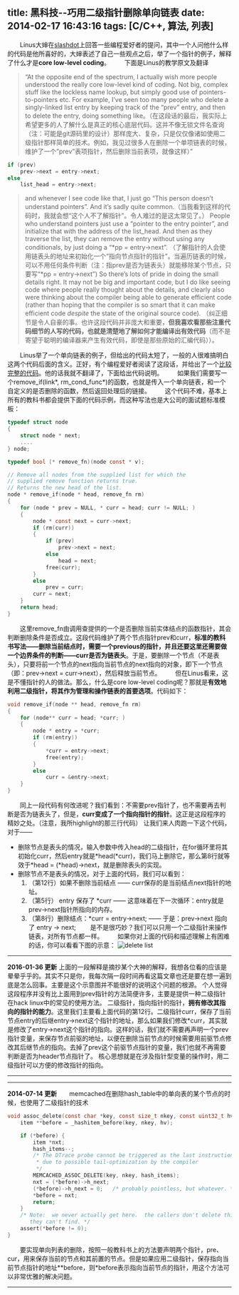 title: 黑科技--巧用二级指针删除单向链表
date: 2014-02-17 16:43:16
tags: [C/C++, 算法, 列表]
---
　　Linus大婶在[slashdot](http://meta.slashdot.org/story/12/10/11/0030249/linus-torvalds-answers-your-questions)上回答一些编程爱好者的提问，其中一个人问他什么样的代码是他所喜好的，大婶表述了自己一些观点之后，举了一个指针的例子，解释了什么才是**core low-level coding**。
　　下面是Linus的教学原文及翻译
>“At the opposite end of the spectrum, I actually wish more people understood the really core low-level kind of coding. Not big, complex stuff like the lockless name lookup, but simply good use of pointers-to-pointers etc. For example, I’ve seen too many people who delete a singly-linked list entry by keeping track of the “prev” entry, and then to delete the entry, doing something like。（在这段话的最后，我实际上希望更多的人了解什么是真正的核心底层代码。这并不像无锁文件名查询（注：可能是git源码里的设计）那样庞大、复杂，只是仅仅像诸如使用二级指针那样简单的技术。例如，我见过很多人在删除一个单项链表的时候，维护了一个”prev”表项指针，然后删除当前表项，就像这样）”
```C
if (prev)
    prev->next = entry->next;
else
    list_head = entry->next;
```
>and whenever I see code like that, I just go “This person doesn’t understand pointers”. And it’s sadly quite common.（当我看到这样的代码时，我就会想“这个人不了解指针”。令人难过的是这太常见了。）
People who understand pointers just use a “pointer to the entry pointer”, and initialize that with the address of the list_head. And then as they traverse the list, they can remove the entry without using any conditionals, by just doing a “\*pp = entry->next”. （了解指针的人会使用链表头的地址来初始化一个“指向节点指针的指针”。当遍历链表的时候，可以不用任何条件判断（注：指prev是否为链表头）就能移除某个节点，只要写“\*pp = entry->next”)
So there’s lots of pride in doing the small details right. It may not be big and important code, but I do like seeing code where people really thought about the details, and clearly also were thinking about the compiler being able to generate efficient code (rather than hoping that the compiler is so smart that it can make efficient code *despite* the state of the original source code). （纠正细节是令人自豪的事。也许这段代码并非庞大和重要，**但我喜欢看那些注重代码细节的人写的代码，也就是清楚地了解如何才能编译出有效代码**（而不是寄望于聪明的编译器来产生有效代码，即使是那些原始的汇编代码））。

　　Linus举了一个单向链表的例子，但给出的代码太短了，一般的人很难搞明白这两个代码后面的含义。正好，有个编程爱好者阅读了这段话，并给出了一个[比较完整的代码](http://wordaligned.org/articles/two-star-programming)。他的话我就不翻译了，下面给出代码说明。
　　如果我们需要写一个remove_if(link\*, rm_cond_func\*)的函数，也就是传入一个单向链表，和一个自定义的是否删除的函数，然后返回处理后的链接。
　　这个代码不难，基本上所有的教科书都会提供下面的代码示例，而这种写法也是大公司的面试题标准模板：
```C
typedef struct node
{
    struct node * next;
    ....
} node;

typedef bool (* remove_fn)(node const * v);

// Remove all nodes from the supplied list for which the
// supplied remove function returns true.
// Returns the new head of the list.
node * remove_if(node * head, remove_fn rm)
{
    for (node * prev = NULL, * curr = head; curr != NULL; )
    {
        node * const next = curr->next;
        if (rm(curr))
        {
            if (prev)
                prev->next = next;
            else
                head = next;
            free(curr);
        }
        else
            prev = curr;
        curr = next;
    }
    return head;
}
```
　　这里remove_fn由调用查提供的一个是否删除当前实体结点的函数指针，其会判断删除条件是否成立。这段代码维护了两个节点指针prev和curr，**标准的教科书写法——删除当前结点时，需要一个previous的指针，并且还要这里还需要做一个边界条件的判断——curr是否为链表头**。于是，要删除一个节点（不是表头），只要将前一个节点的next指向当前节点的next指向的对象，即下一个节点（即：prev->next = curr->next），然后释放当前节点。
　　但在Linus看来，这是不懂指针的人的做法。那么，什么是core low-level coding呢？那就是**有效地利用二级指针，将其作为管理和操作链表的首要选项**。代码如下：
```C
void remove_if(node ** head, remove_fn rm)
{
    for (node** curr = head; *curr; )
    {
        node * entry = *curr;
        if (rm(entry))
        {
            *curr = entry->next;
            free(entry);
        }
        else
            curr = &entry->next;
    }
}
```
<!--more-->
　　同上一段代码有何改进呢？我们看到：不需要prev指针了，也不需要再去判断是否为链表头了，但是，**curr变成了一个指向指针的指针**。这正是这段程序的精妙之处。（注意，我所highlight的那三行代码）
让我们来人肉跑一下这个代码，对于——
* 删除节点是表头的情况，输入参数中传入head的二级指针，在for循环里将其初始化curr，然后entry就是\*head(\*curr)，我们马上删除它，那么第8行就等效于\*head = (\*head)->next，就是删除表头的实现。
* 删除节点不是表头的情况，对于上面的代码，我们可以看到：
	1. （第12行）如果不删除当前结点 —— curr保存的是当前结点next指针的地址。
	2. （第5行） entry 保存了 \*curr —— 这意味着在下一次循环：entry就是prev->next指针所指向的内存。
	3. （第8行）删除结点：\*curr = entry->next; —— 于是：prev->next 指向了 entry -> next;
　　是不是很巧妙？我们可以只用一个二级指针来操作链表，对所有节点都一样。
　　如果你对上面的代码和描述理解上有困难的话，你可以看看下图的示意：
![delete list](http://7xpwqp.com1.z0.glb.clouddn.com/2014-02-17-01)
***
__2016-01-36 更新__
上面的一段解释是摘抄某个大神的解释，我想各位看的应该是晕晕乎乎的。其实不只是你，我每次隔一段时间再看这篇文章也还是要在想一遍到底是怎么回事。主要是这个示意图并不能很好的说明这个问题的根源。
个人觉得这段程序并没有比上面用到prev指针的方法简便许多，主要是提供一种二级指针在hack linux中的常见的使用方法。
二级指针，指向指针的指针，__拥有修改其指向的指针的能力__。这里我们主要看上面代码的第12行。二级指针curr，保存了当前节点entry的后继entry->next这个指针的地址，那么如果我们修改\*curr，其实就是修改了entry->next这个指针的指向。这样的话，我们就不需要再声明一个prev指针变量，来保存节点前驱的地址，以便在删除当前节点的时候需要用前驱节点修改其后继节点的指向。去掉了prev这个前驱节点指针的变量，我们也就不再需要判断是否为header节点指针了。
核心思想就是在涉及指针型变量的操作时，用二级指针可以方便的修改指针的指向。
***

***
__2014-07-14 更新__　　memcached在删除hash_table中的单向表的某个节点的时候，也使用了二级指针的技术
```C
void assoc_delete(const char *key, const size_t nkey, const uint32_t hv) {
    item **before = _hashitem_before(key, nkey, hv);

    if (*before) {
        item *nxt;
        hash_items--;
        /* The DTrace probe cannot be triggered as the last instruction
         * due to possible tail-optimization by the compiler
         */
        MEMCACHED_ASSOC_DELETE(key, nkey, hash_items);
        nxt = (*before)->h_next;
        (*before)->h_next = 0;   /* probably pointless, but whatever. */
        *before = nxt;
        return;
    }
    /* Note:  we never actually get here.  the callers don't delete things
       they can't find. */
    assert(*before != 0);
}
```
　　要实现单向列表的删除，按照一般教科书上的方法要声明两个指针，pre、cur，用来保存当前的节点和其前置的节点。但是如果应用二级指针，保存指向当前节点指针的地址\*\*before，则\*before表示指向当前节点的指针，用这个方法可以非常优雅的解决问题。
***
